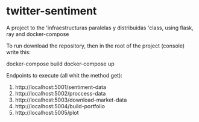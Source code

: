 # twitter-sentiment
A project to the 'infraestructuras paralelas y distribuidas 'class, using flask, ray and docker-compose

To run download the repository, then in the root of the project (console) write this:
  
  docker-compose build
  docker-compose up

Endpoints to execute (all whit the method get):

  1) http://localhost:5001/sentiment-data
  2) http://localhost:5002/proccess-data
  3) http://localhost:5003/download-market-data
  4) http://localhost:5004/build-portfolio
  5) http://localhost:5005/plot
